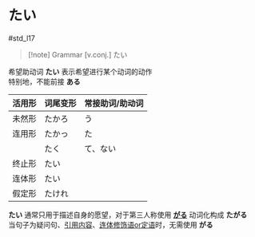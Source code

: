 # たい

 #std_l17  

> [!note] Grammar
> [v.conj.] たい

希望助动词 **たい** 表示希望进行某个动词的动作  
特别地，不能前接 **ある**  

| 活用形 | 词尾变形 | 常接助词/助动词 |
| --- | ---- | -------- |
| 未然形 | たかろ  | う        |
| 连用形 | たかっ  | た        |
|     | たく   | て、ない     |
| 终止形 | たい   |          |
| 连体形 | たい   |          |
| 假定形 | たけれ  |          |

**たい** 通常只用于描述自身的愿望，对于第三人称使用 [**がる**](../4.particle/がる.md) 动词化构成 **たがる**  
当句子为疑问句、[引用内容](../4.particle/と.md#表示引用内容)、[连体修饰语or定语](../9.sentence_pattern/连体修饰语or定语.md)时，无需使用 **がる**  
